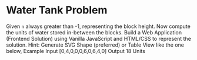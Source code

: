 # Water Tank Problem
Given `n` always greater than -1, representing the block height. Now compute the units
of water stored in-between the blocks. Build a Web Application (Frontend Solution)
using Vanilla JavaScript and HTML/CSS to represent the solution.
Hint: Generate SVG Shape (preferred) or Table View like the one below,
Example
Input
[0,4,0,0,0,6,0,6,4,0]
Output
18 Units
